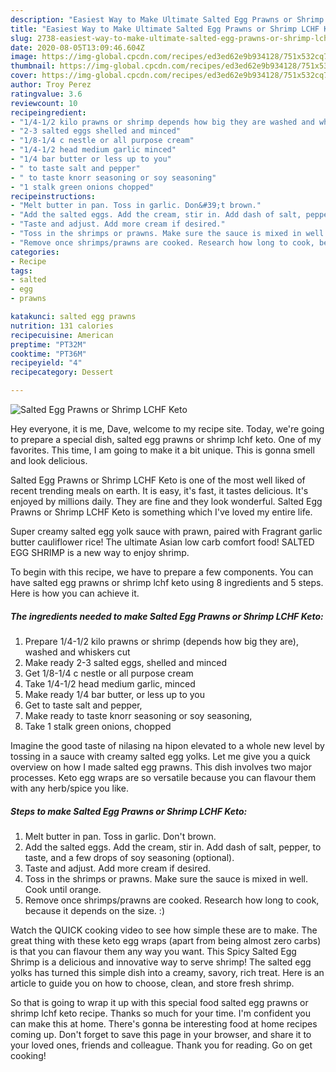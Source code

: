 ```yaml
---
description: "Easiest Way to Make Ultimate Salted Egg Prawns or Shrimp LCHF Keto"
title: "Easiest Way to Make Ultimate Salted Egg Prawns or Shrimp LCHF Keto"
slug: 2738-easiest-way-to-make-ultimate-salted-egg-prawns-or-shrimp-lchf-keto
date: 2020-08-05T13:09:46.604Z
image: https://img-global.cpcdn.com/recipes/ed3ed62e9b934128/751x532cq70/salted-egg-prawns-or-shrimp-lchf-keto-recipe-main-photo.jpg
thumbnail: https://img-global.cpcdn.com/recipes/ed3ed62e9b934128/751x532cq70/salted-egg-prawns-or-shrimp-lchf-keto-recipe-main-photo.jpg
cover: https://img-global.cpcdn.com/recipes/ed3ed62e9b934128/751x532cq70/salted-egg-prawns-or-shrimp-lchf-keto-recipe-main-photo.jpg
author: Troy Perez
ratingvalue: 3.6
reviewcount: 10
recipeingredient:
- "1/4-1/2 kilo prawns or shrimp depends how big they are washed and whiskers cut"
- "2-3 salted eggs shelled and minced"
- "1/8-1/4 c nestle or all purpose cream"
- "1/4-1/2 head medium garlic minced"
- "1/4 bar butter or less up to you"
- " to taste salt and pepper"
- " to taste knorr seasoning or soy seasoning"
- "1 stalk green onions chopped"
recipeinstructions:
- "Melt butter in pan. Toss in garlic. Don&#39;t brown."
- "Add the salted eggs. Add the cream, stir in. Add dash of salt, pepper, to taste, and a few drops of soy seasoning (optional)."
- "Taste and adjust. Add more cream if desired."
- "Toss in the shrimps or prawns. Make sure the sauce is mixed in well. Cook until orange."
- "Remove once shrimps/prawns are cooked. Research how long to cook, because it depends on the size. :)"
categories:
- Recipe
tags:
- salted
- egg
- prawns

katakunci: salted egg prawns 
nutrition: 131 calories
recipecuisine: American
preptime: "PT32M"
cooktime: "PT36M"
recipeyield: "4"
recipecategory: Dessert

---
```



![Salted Egg Prawns or Shrimp LCHF Keto](https://img-global.cpcdn.com/recipes/ed3ed62e9b934128/751x532cq70/salted-egg-prawns-or-shrimp-lchf-keto-recipe-main-photo.jpg)

Hey everyone, it is me, Dave, welcome to my recipe site. Today, we're going to prepare a special dish, salted egg prawns or shrimp lchf keto. One of my favorites. This time, I am going to make it a bit unique. This is gonna smell and look delicious.

Salted Egg Prawns or Shrimp LCHF Keto is one of the most well liked of recent trending meals on earth. It is easy, it's fast, it tastes delicious. It's enjoyed by millions daily. They are fine and they look wonderful. Salted Egg Prawns or Shrimp LCHF Keto is something which I've loved my entire life.

Super creamy salted egg yolk sauce with prawn, paired with Fragrant garlic butter cauliflower rice! The ultimate Asian low carb comfort food! SALTED EGG SHRIMP is a new way to enjoy shrimp.


To begin with this recipe, we have to prepare a few components. You can have salted egg prawns or shrimp lchf keto using 8 ingredients and 5 steps. Here is how you can achieve it.

<!--inarticleads1-->

##### The ingredients needed to make Salted Egg Prawns or Shrimp LCHF Keto:

1. Prepare 1/4-1/2 kilo prawns or shrimp (depends how big they are), washed and whiskers cut
1. Make ready 2-3 salted eggs, shelled and minced
1. Get 1/8-1/4 c nestle or all purpose cream
1. Take 1/4-1/2 head medium garlic, minced
1. Make ready 1/4 bar butter, or less up to you
1. Get  to taste salt and pepper,
1. Make ready  to taste knorr seasoning or soy seasoning,
1. Take 1 stalk green onions, chopped


Imagine the good taste of nilasing na hipon elevated to a whole new level by tossing in a sauce with creamy salted egg yolks. Let me give you a quick overview on how I made salted egg prawns. This dish involves two major processes. Keto egg wraps are so versatile because you can flavour them with any herb/spice you like. 

<!--inarticleads2-->

##### Steps to make Salted Egg Prawns or Shrimp LCHF Keto:

1. Melt butter in pan. Toss in garlic. Don&#39;t brown.
1. Add the salted eggs. Add the cream, stir in. Add dash of salt, pepper, to taste, and a few drops of soy seasoning (optional).
1. Taste and adjust. Add more cream if desired.
1. Toss in the shrimps or prawns. Make sure the sauce is mixed in well. Cook until orange.
1. Remove once shrimps/prawns are cooked. Research how long to cook, because it depends on the size. :)


Watch the QUICK cooking video to see how simple these are to make. The great thing with these keto egg wraps (apart from being almost zero carbs) is that you can flavour them any way you want. This Spicy Salted Egg Shrimp is a delicious and innovative way to serve shrimp! The salted egg yolks has turned this simple dish into a creamy, savory, rich treat. Here is an article to guide you on how to choose, clean, and store fresh shrimp. 

So that is going to wrap it up with this special food salted egg prawns or shrimp lchf keto recipe. Thanks so much for your time. I'm confident you can make this at home. There's gonna be interesting food at home recipes coming up. Don't forget to save this page in your browser, and share it to your loved ones, friends and colleague. Thank you for reading. Go on get cooking!
